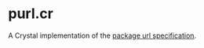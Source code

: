 # purl.cr

A Crystal implementation of the [package url specification](https://github.com/package-url/purl-spec).
